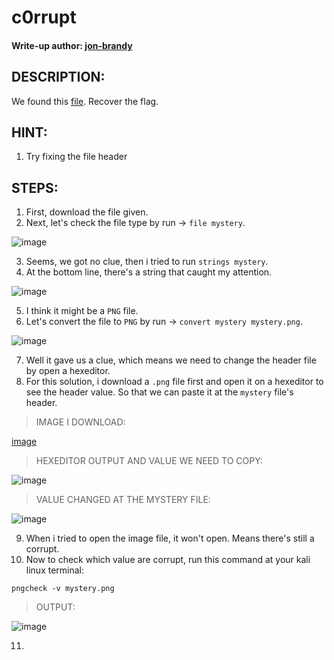 # c0rrupt
#### Write-up author: [jon-brandy](https://github.com/jon-brandy)
## DESCRIPTION:
We found this [file](https://github.com/jon-brandy/CTF-WRITE-UP/blob/a157f557d9130bf8326dc49335b55a97453d4907/Asset/c0rrupt/mystery). Recover the flag.
## HINT:
1. Try fixing the file header
## STEPS:
1. First, download the file given.
2. Next, let's check the file type by run -> `file mystery`.

![image](https://user-images.githubusercontent.com/70703371/180592421-3b7e1d6e-0add-41ba-a2df-1d8a25e1cd6f.png)

3. Seems, we got no clue, then i tried to run `strings mystery`.
4. At the bottom line, there's a string that caught my attention.

![image](https://user-images.githubusercontent.com/70703371/180592451-4756cf6e-1a97-47c8-bdb5-fc69a4f53629.png)

5. I think it might be a `PNG` file.
6. Let's convert the file to `PNG` by run -> `convert mystery mystery.png`.

![image](https://user-images.githubusercontent.com/70703371/180592498-1cdb738a-7d28-41d6-8b05-b9f649ec870d.png)

7. Well it gave us a clue, which means we need to change the header file by open a hexeditor.
8. For this solution, i download a `.png` file first and open it on a hexeditor to see the header value. So that we can paste it at the `mystery` file's header.

> IMAGE I DOWNLOAD:

[image](https://user-images.githubusercontent.com/70703371/180592570-7fd26f04-5445-466e-a502-dc81a1f81a25.png)

> HEXEDITOR OUTPUT AND VALUE WE NEED TO COPY:

![image](https://user-images.githubusercontent.com/70703371/180592685-8e1ac720-9208-4d80-8c89-8aa187ed4d7c.png)

> VALUE CHANGED AT THE MYSTERY FILE:

![image](https://user-images.githubusercontent.com/70703371/180592681-9ca595fd-ed8e-4cd9-a838-2ce51d95e946.png)

9. When i tried to open the image file, it won't open. Means there's still a corrupt.
10. Now to check which value are corrupt, run this command at your kali linux terminal:

```
pngcheck -v mystery.png
```
> OUTPUT:

![image](https://user-images.githubusercontent.com/70703371/180592810-f2de2c5c-1ba9-44a4-88be-27322df78abb.png)

11. 

